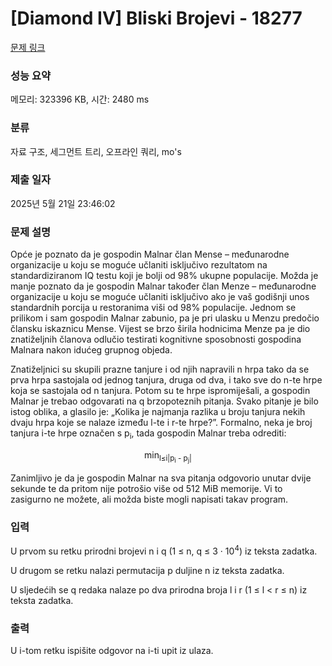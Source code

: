 # [Diamond IV] Bliski Brojevi - 18277 

[문제 링크](https://www.acmicpc.net/problem/18277) 

### 성능 요약

메모리: 323396 KB, 시간: 2480 ms

### 분류

자료 구조, 세그먼트 트리, 오프라인 쿼리, mo's

### 제출 일자

2025년 5월 21일 23:46:02

### 문제 설명

<p>Opće je poznato da je gospodin Malnar član Mense – međunarodne organizacije u koju se moguće učlaniti isključivo rezultatom na standardiziranom IQ testu koji je bolji od 98% ukupne populacije. Možda je manje poznato da je gospodin Malnar također član Menze – međunarodne organizacije u koju se moguće učlaniti isključivo ako je vaš godišnji unos standardnih porcija u restoranima viši od 98% populacije. Jednom se prilikom i sam gospodin Malnar zabunio, pa je pri ulasku u Menzu predočio člansku iskaznicu Mense. Vijest se brzo širila hodnicima Menze pa je dio znatiželjnih članova odlučio testirati kognitivne sposobnosti gospodina Malnara nakon idućeg grupnog objeda.</p>

<p>Znatiželjnici su skupili prazne tanjure i od njih napravili n hrpa tako da se prva hrpa sastojala od jednog tanjura, druga od dva, i tako sve do n-te hrpe koja se sastojala od n tanjura. Potom su te hrpe ispromiješali, a gospodin Malnar je trebao odgovarati na q brzopoteznih pitanja. Svako pitanje je bilo istog oblika, a glasilo je: „Kolika je najmanja razlika u broju tanjura nekih dvaju hrpa koje se nalaze između l-te i r-te hrpe?”. Formalno, neka je broj tanjura i-te hrpe označen s p<sub>i</sub>, tada gospodin Malnar treba odrediti:</p>

<p style="text-align: center;">min<sub>l≤i<j≤r</sub>|p<sub>i</sub> - p<sub>j</sub>|</p>

<p>Zanimljivo je da je gospodin Malnar na sva pitanja odgovorio unutar dvije sekunde te da pritom nije potrošio više od 512 MiB memorije. Vi to zasigurno ne možete, ali možda biste mogli napisati takav program.</p>

### 입력 

 <p>U prvom su retku prirodni brojevi n i q (1 ≤ n, q ≤ 3 · 10<sup>4</sup>) iz teksta zadatka.</p>

<p>U drugom se retku nalazi permutacija p duljine n iz teksta zadatka.</p>

<p>U sljedećih se q redaka nalaze po dva prirodna broja l i r (1 ≤ l < r ≤ n) iz teksta zadatka.</p>

### 출력 

 <p>U i-tom retku ispišite odgovor na i-ti upit iz ulaza.</p>

